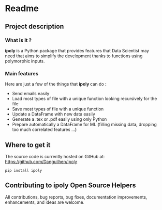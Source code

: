 Readme
======
## Project description

### What is it ?

**ipoly** is a Python package that provides features that Data Scientist may need that aims to simplify the development thanks to functions using polymorphic inputs.

### Main features

Here are just a few of the things that **ipoly** can do :

- Send emails easily
- Load most types of file with a unique function looking recursively for the file
- Save most types of file with a unique function
- Update a DataFrame with new data easily
- Generate a .tex or .pdf easily using only Python
- Prepare automatically a DataFrame for ML (filling missing data, dropping too much correlated features ...)

## Where to get it

The source code is currently hosted on GitHub at: https://github.com/Danguilhen/ipoly

```
pip install ipoly
```

## Contributing to ipoly Open Source Helpers

All contributions, bug reports, bug fixes, documentation improvements, enhancements, and ideas are welcome.
